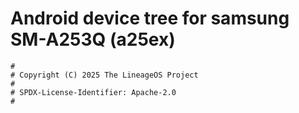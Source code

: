 # Android device tree for samsung SM-A253Q (a25ex)

```
#
# Copyright (C) 2025 The LineageOS Project
#
# SPDX-License-Identifier: Apache-2.0
#
```
